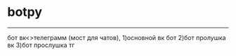 # botpy
________________________________________________

бот вк<>телеграмм (мост для чатов),
1)основной вк бот
2)бот пролушка вк
3)бот прослушка тг

